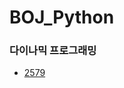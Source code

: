 # BOJ_Python

### 다이나믹 프로그래밍
- [2579][codelink]

[codelink]: https://github.com/soyeonii/BOJ_Python/blob/main/2579.py
